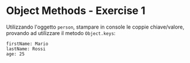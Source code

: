 # Object Methods - Exercise 1

Utilizzando l'oggetto `person`, stampare in console le coppie chiave/valore, provando ad utilizzare il metodo `Object.keys`:

```
firstName: Mario
lastName: Rossi
age: 25
```
